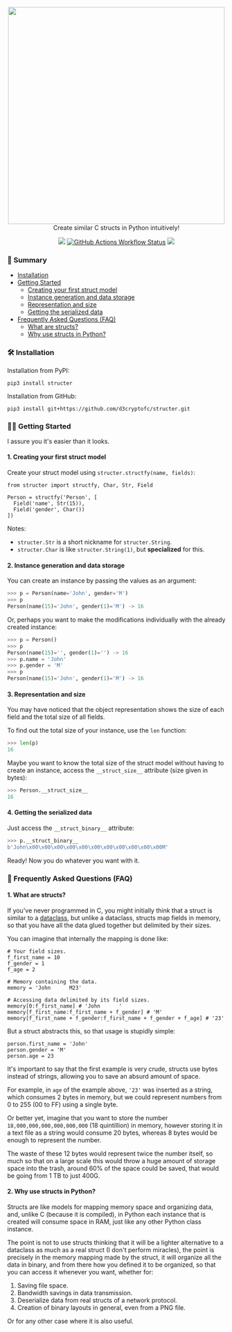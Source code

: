 <br><br>
<p align="center">
  <img src="https://svgshare.com/i/1CDo.svg" width="500">
  <br>
  Create similar C structs in Python intuitively!
</p>

<p align="center">
  <a href="https://pypi.org/project/structer"><img src="https://img.shields.io/badge/v0.1.0-282C34?style=flat-square&label=Version&labelColor=1D1D1D"></a>
  <a href="https://github.com/d3cryptofc/structer/actions/workflows/ci.yml"><img alt="GitHub Actions Workflow Status" src="https://img.shields.io/github/actions/workflow/status/d3cryptofc/structer/ci.yml?style=flat-square&labelColor=1D1D1D&label=Python 3.12&logo=python&logoColor=white"></a>
  <a href="https://github.com/d3cryptofc/structer/LICENSE"><img src="https://img.shields.io/badge/MIT-282C34?style=flat-square&label=License&labelColor=1D1D1D"></a>
</p>

### 📌 Summary

- [Installation](#%EF%B8%8F-installation)
- [Getting Started](#%EF%B8%8F-getting-started)
  - [Creating your first struct model](#1-creating-your-first-struct-model)
  - [Instance generation and data storage](#2-instance-generation-and-data-storage)
  - [Representation and size](#3-representation-and-size)
  - [Getting the serialized data](#4-getting-the-serialized-data)
- [Frequently Asked Questions (FAQ)](#-frequently-asked-questions-faq)
  - [What are structs?](#1-what-are-structs)
  - [Why use structs in Python?](#2-why-use-structs-in-python)

### 🛠️ Installation

Installation from PyPI:
```
pip3 install structer
```

Installation from GitHub:
```
pip3 install git+https://github.com/d3cryptofc/structer.git
```

### 🏃‍♀️ Getting Started

I assure you it's easier than it looks.

#### 1. Creating your first struct model

Create your struct model using `structer.structfy(name, fields)`:

```python3
from structer import structfy, Char, Str, Field

Person = structfy('Person', [
  Field('name', Str(15)),
  Field('gender', Char())
])
```

Notes:

- `structer.Str` is a short nickname for `structer.String`.
- `structer.Char` is like `structer.String(1)`, but **specialized** for this.

#### 2. Instance generation and data storage

You can create an instance by passing the values ​​as an argument:

```python
>>> p = Person(name='John', gender='M')
>>> p
Person(name(15)='John', gender(1)='M') -> 16
```

Or, perhaps you want to make the modifications individually with the already created instance:

```python
>>> p = Person()
>>> p
Person(name(15)='', gender(1)='') -> 16
>>> p.name = 'John'
>>> p.gender = 'M'
>>> p
Person(name(15)='John', gender(1)='M') -> 16
```

#### 3. Representation and size

You may have noticed that the object representation shows the size of each field and the total size of all fields.

To find out the total size of your instance, use the `len` function:

```python
>>> len(p)
16
```

Maybe you want to know the total size of the struct model without having to create an instance, access the `__struct_size__` attribute (size given in bytes):

```python
>>> Person.__struct_size__
16
```

#### 4. Getting the serialized data

Just access the `__struct_binary__` attribute:

```python
>>> p.__struct_binary__
b'John\x00\x00\x00\x00\x00\x00\x00\x00\x00\x00\x00M'
```

Ready! Now you do whatever you want with it.

### 💬 Frequently Asked Questions (FAQ)
#### 1. What are structs?

If you've never programmed in C, you might initially think that a struct is similar to a [dataclass](https://docs.python.org/3/library/dataclasses.html), but unlike a dataclass, structs map fields in memory, so that you have all the data glued together but delimited by their sizes.

You can imagine that internally the mapping is done like:

```python3
# Your field sizes.
f_first_name = 10
f_gender = 1
f_age = 2

# Memory containing the data.
memory = 'John      M23'

# Accessing data delimited by its field sizes.
memory[0:f_first_name] # 'John      '
memory[f_first_name:f_first_name + f_gender] # 'M'
memory[f_first_name + f_gender:f_first_name + f_gender + f_age] # '23'
```

But a struct abstracts this, so that usage is stupidly simple:

```python3
person.first_name = 'John'
person.gender = 'M'
person.age = 23
```

It's important to say that the first example is very crude, structs use bytes instead of strings, allowing you to save an absurd amount of space.

For example, in `age` of the example above, `'23'` was inserted as a string, which consumes 2 bytes in memory, but we could represent numbers from 0 to 255 (00 to FF) using a single byte.

Or better yet, imagine that you want to store the number `18,000,000,000,000,000,000` (18 quintillion) in memory, however storing it in a text file as a string would consume 20 bytes, whereas 8 bytes would be enough to represent the number.

The waste of these 12 bytes would represent twice the number itself, so much so that on a large scale this would throw a huge amount of storage space into the trash, around 60% of the space could be saved, that would be going from 1 TB to just 400G.

#### 2. Why use structs in Python?

Structs are like models for mapping memory space and organizing data, and, unlike C (because it is compiled), in Python each instance that is created will consume space in RAM, just like any other Python class instance.

The point is not to use structs thinking that it will be a lighter alternative to a dataclass as much as a real struct (I don't perform miracles), the point is precisely in the memory mapping made by the struct, it will organize all the data in binary, and from there how you defined it to be organized, so that you can access it whenever you want, whether for:

1. Saving file space.
2. Bandwidth savings in data transmission.
3. Deserialize data from real structs of a network protocol.
4. Creation of binary layouts in general, even from a PNG file.

Or for any other case where it is also useful.